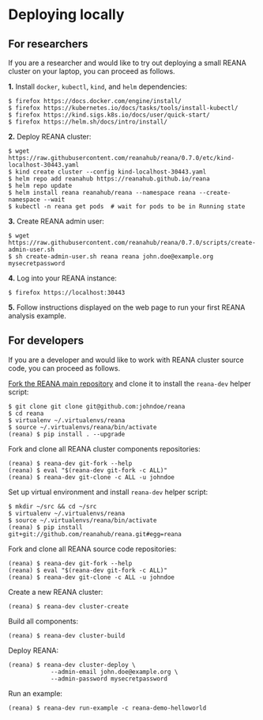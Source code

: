 # Deploying locally

## For researchers

If you are a researcher and would like to try out deploying a small REANA cluster on your laptop, you can proceed as follows.

**1.** Install `docker`, `kubectl`, `kind`, and `helm` dependencies:

```console
$ firefox https://docs.docker.com/engine/install/
$ firefox https://kubernetes.io/docs/tasks/tools/install-kubectl/
$ firefox https://kind.sigs.k8s.io/docs/user/quick-start/
$ firefox https://helm.sh/docs/intro/install/
```

**2.** Deploy REANA cluster:

```console
$ wget https://raw.githubusercontent.com/reanahub/reana/0.7.0/etc/kind-localhost-30443.yaml
$ kind create cluster --config kind-localhost-30443.yaml
$ helm repo add reanahub https://reanahub.github.io/reana
$ helm repo update
$ helm install reana reanahub/reana --namespace reana --create-namespace --wait
$ kubectl -n reana get pods  # wait for pods to be in Running state
```

**3.** Create REANA admin user:

```console
$ wget https://raw.githubusercontent.com/reanahub/reana/0.7.0/scripts/create-admin-user.sh
$ sh create-admin-user.sh reana reana john.doe@example.org mysecretpassword
```

**4.** Log into your REANA instance:

```console
$ firefox https://localhost:30443
```

**5.** Follow instructions displayed on the web page to run your first REANA analysis example.

## For developers

If you are a developer and would like to work with REANA cluster source code, you can proceed as follows.

[Fork the REANA main repository](https://github.com/reanahub/reana/fork) and clone it to install the `reana-dev` helper script:

```console
$ git clone git clone git@github.com:johndoe/reana
$ cd reana
$ virtualenv ~/.virtualenvs/reana
$ source ~/.virtualenvs/reana/bin/activate
(reana) $ pip install . --upgrade
```

Fork and clone all REANA cluster components repositories:

```console
(reana) $ reana-dev git-fork --help
(reana) $ eval "$(reana-dev git-fork -c ALL)"
(reana) $ reana-dev git-clone -c ALL -u johndoe
```

Set up virtual environment and install `reana-dev` helper script:

```console
$ mkdir ~/src && cd ~/src
$ virtualenv ~/.virtualenvs/reana
$ source ~/.virtualenvs/reana/bin/activate
(reana) $ pip install git+git://github.com/reanahub/reana.git#egg=reana
```

Fork and clone all REANA source code repositories:

```console
(reana) $ reana-dev git-fork --help
(reana) $ eval "$(reana-dev git-fork -c ALL)"
(reana) $ reana-dev git-clone -c ALL -u johndoe
```

Create a new REANA cluster:

```console
(reana) $ reana-dev cluster-create
```

Build all components:

```console
(reana) $ reana-dev cluster-build
```

Deploy REANA:

```console
(reana) $ reana-dev cluster-deploy \
            --admin-email john.doe@example.org \
            --admin-password mysecretpassword
```

Run an example:

```console
(reana) $ reana-dev run-example -c reana-demo-helloworld
```
